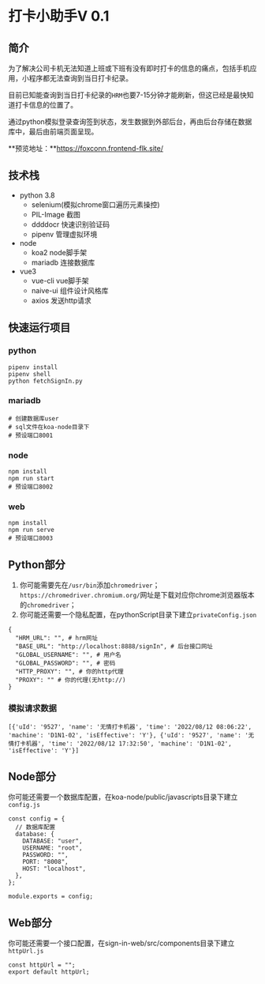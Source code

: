 # 打卡小助手V 0.1

## 简介

为了解决公司卡机无法知道上班或下班有没有即时打卡的信息的痛点，包括手机应用，小程序都无法查询到当日打卡纪录。

目前已知能查询到当日打卡纪录的`HRM`也要7-15分钟才能刷新，但这已经是最快知道打卡信息的位置了。

通过python模拟登录查询签到状态，发生数据到外部后台，再由后台存储在数据库中，最后由前端页面呈现。

**预览地址：**https://foxconn.frontend-flk.site/

## 技术栈

- python 3.8
  - selenium(模拟chrome窗口遍历元素操控)
  - PIL-Image 截图
  - ddddocr 快速识别验证码
  - pipenv 管理虚拟环境
- node
  - koa2 node脚手架
  - mariadb 连接数据库
- vue3
  - vue-cli vue脚手架
  - naive-ui 组件设计风格库
  - axios 发送http请求

## 快速运行项目

### python

```
pipenv install
pipenv shell
python fetchSignIn.py
```

### mariadb

```
# 创建数据库user
# sql文件在koa-node目录下
# 预设端口8001
```

### node

```
npm install
npm run start
# 预设端口8002
```

### web

```
npm install
npm run serve
# 预设端口8003
```



## Python部分

1. 你可能需要先在`/usr/bin`添加`chromedriver`；`https://chromedriver.chromium.org/`网址是下载对应你chrome浏览器版本的`chromedriver`；
2. 你可能还需要一个隐私配置，在pythonScript目录下建立`privateConfig.json`

```
{
  "HRM_URL": "", # hrm网址
  "BASE_URL": "http://localhost:8888/signIn", # 后台接口网址
  "GLOBAL_USERNAME": "", # 用户名
  "GLOBAL_PASSWORD": "", # 密码
  "HTTP_PROXY": "", # 你的http代理
  "PROXY": "" # 你的代理(无http://)
}
```



### 模拟请求数据

```
[{'uId': '9527', 'name': '无情打卡机器', 'time': '2022/08/12 08:06:22', 'machine': 'D1N1-02', 'isEffective': 'Y'}, {'uId': '9527', 'name': '无情打卡机器', 'time': '2022/08/12 17:32:50', 'machine': 'D1N1-02', 'isEffective': 'Y'}]
```

## Node部分

你可能还需要一个数据库配置，在koa-node/public/javascripts目录下建立`config.js`

```
const config = {
  // 数据库配置
  database: {
    DATABASE: "user",
    USERNAME: "root",
    PASSWORD: "",
    PORT: "8008",
    HOST: "localhost",
  },
};

module.exports = config;
```

## Web部分

你可能还需要一个接口配置，在sign-in-web/src/components目录下建立`httpUrl.js`

```
const httpUrl = "";
export default httpUrl;
```

